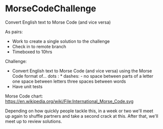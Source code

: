 # MorseCodeChallenge
Convert English text to Morse Code (and vice versa)

As pairs:
- Work to create a single solution to the challenge
- Check in to remote branch
- Timeboxed to 10hrs

Challenge:
- Convert English text to Morse Code (and vice versa) using the Morse Code format of...
dots : *
dashes: -
no space between parts of a letter
one space between letters
three spaces between words
- Have unit tests

Morse Code chart:
https://en.wikipedia.org/wiki/File:International_Morse_Code.svg

Depending on how quickly people tackle this, in a week or two we'll meet up again to shuffle partners and take a second crack at this. After that, we'll meet up to review solutions.

